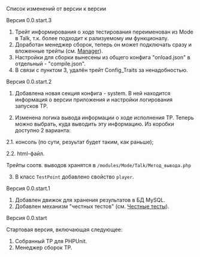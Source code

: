 Список изменений от версии к версии

Версия 0.0.start.3

1. Трейт информирования о ходе тестирования переименован из Mode в Talk, т.к. более подходит к рализуемому им функционалу.
2. Доработан менеджер сборок, теперь он может подключать сразу и вложенные трейты (см. [Manager](https://github.com/Sett/testpoint/wiki/TestPoint_Manager)).
3. Настройки для сборки вынесены из общего конфига "onload.json" в отдельный - "compile.json". 
4. В связи с пунктом 3, удалён трейт Config_Traits за ненадобностью.

Версия 0.0.start.2

1. Добавлена новая секция конфига - system. 
В ней находится информация о версии приложения и настройки логирования запусков ТР.

2. Изменена логика вывода информации о ходе исполнения ТР.
Теперь можно выбрать, куда выводить эту информацию. Из коробки доступно 2 варианта:

2.1. консоль (по сути, резуьтат будет таким, как раньше);

2.2. html-файл.

Трейты соотв. выводов хранятся в ```/modules/Mode/Talk/Метод_вывода.php```

3. В класс ```TestPoint``` добавлено свойство ```player```.

Версия 0.0.start.1

1. Добавлен движок для хранения результатов в БД MySQL.
2. Добавлен механизм "честных тестов" (см. [Честные тесты](https://github.com/Sett/testpoint/wiki/Честные-тесты)).

Версия 0.0.start

Стартовая версия, включающая следующее:

1. Собранный ТР для PHPUnit.
2. Менеджер сборок ТР.
